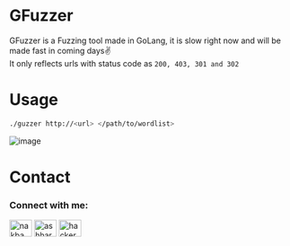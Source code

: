 # GFuzzer

GFuzzer is a Fuzzing tool made in GoLang, it is slow right now and will be made fast in coming days✌<br>
It only reflects urls with status code as 
```200, 403, 301 and 302```
# Usage 

```bash
./guzzer http://<url> </path/to/wordlist>
```
![image](https://user-images.githubusercontent.com/63356733/176951637-84448a22-0a4e-4152-a3f1-54c16c7a225f.png)

# Contact
<h3 align="left">Connect with me:</h3>
<p align="left">
<a href="https://twitter.com/n4kb4" target="blank"><img align="center" src="https://raw.githubusercontent.com/rahuldkjain/github-profile-readme-generator/master/src/images/icons/Social/twitter.svg" alt="nakba" height="30" width="40" /></a>
<a href="https://linkedin.com/in/ashharali" target="blank"><img align="center" src="https://raw.githubusercontent.com/rahuldkjain/github-profile-readme-generator/master/src/images/icons/Social/linked-in-alt.svg" alt="ashhar" height="30" width="40" /></a>
<a href="https://instagram.com/hackersarena0" target="blank"><img align="center" src="https://raw.githubusercontent.com/rahuldkjain/github-profile-readme-generator/master/src/images/icons/Social/instagram.svg" alt="hackersarena" height="30" width="40" /></a>
</p>
